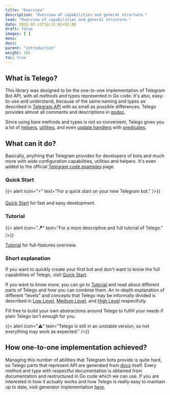 ```yaml
---
title: "Overview"
description: "Overview of capabilities and general structure."
lead: "Overview of capabilities and general structure."
date: 2022-02-13T10:11:02+02:00
draft: false
images: [ ]
menu:
docs:
parent: "introduction"
weight: 101
toc: true
---
```


## What is Telego?

This library was designed to be the one-to-one implementation of Telegram Bot API, with all methods and types
represented in Go code.
It's also, easy-to-use and understand, because of the same naming and types as described
in [Telegram API](https://core.telegram.org/bots/api) with as small as possible differences.
Telego provides almost all comments and descriptions in [godoc](https://pkg.go.dev/github.com/mymmrac/telego).

Since using bare methods and types is not so convenient, Telego gives you a lot
of [helpers](/content/docs/helpers/updates-long-polling.md),
[utilities](/content/docs/utilities/utilities-basics.md),
and even [update handlers](/content/docs/handlers/handlers-basics.md) with
[predicates](/content/docs/handlers/predicates.md).

## What can it do?

Basically, anything that Telegram provides for developers of bots and much more with wide configuration capabilities,
utilities and helpers.
It's even added to the official [Telegram code examples](https://core.telegram.org/bots/samples#go) page.

### Quick Start

{{< alert icon="⚡️" text="For a quick start on your new Telegram bot." />}}

[Quick Start](/content/docs/introduction/quick-start.md) for fast and easy development.

### Tutorial

{{< alert icon="🪁" text="For a more descriptive and full tutorial of Telego." />}}

[Tutorial](/content/docs/introduction/tutorial.md) for full-features overview.

### Short explanation

If you want to quickly create your first bot and don't want to know the full capabilities of Telego, visit
[Quick Start](/content/docs/introduction/quick-start.md).

If you want to know more, you can go to [Tutorial](/content/docs/introduction/tutorial.md) and read about different
parts of Telego and how you can combine them.
An in-depth explanation of different "levels" and concepts that Telego may be informally divided is described in
[Low Level](/content/docs/levels/low-level.md), [Medium Level](/content/docs/levels/medium-level.md), and
[High Level](/content/docs/levels/high-level.md) respectfully.

Fill free to build your own abstractions around Telego to fulfill your needs if plain Telego isn't enough for you.

{{< alert icon="⚠️" text="Telego is still in an unstable version, so not everything may work as expected." />}}

## How one-to-one implementation achieved?

Managing this number of abilities that Telegram bots provide is quite hard, so Telego parts that represent API are
generated from [docs](https://core.telegram.org/bots/api) itself.
Every method and type with respectful documentation is obtained from documentation and restructured in Go code which
we can use.
If you are interested in how it actually works and how Telego is really easy to maintain up to date,
visit generator implementation [here](https://github.com/mymmrac/telego/tree/main/internal/generator).
